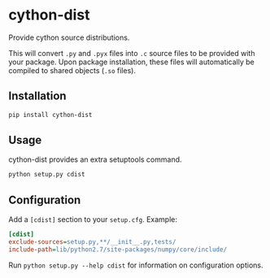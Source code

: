 # cython-dist
Provide cython source distributions.

This will convert `.py` and `.pyx` files into `.c` source files to be provided
with your package. Upon package installation, these files will automatically
be compiled to shared objects (`.so` files).

## Installation
```bash
pip install cython-dist
```

## Usage

cython-dist provides an extra setuptools command.

```bash
python setup.py cdist
```

## Configuration
Add a `[cdist]` section to your `setup.cfg`. Example:

```ini
[cdist]
exclude-sources=setup.py,**/__init__.py,tests/
include-path=lib/python2.7/site-packages/numpy/core/include/
```

Run `python setup.py --help cdist` for information on configuration options.
